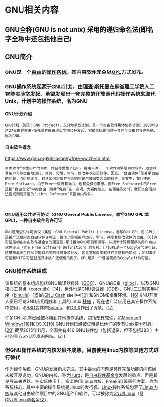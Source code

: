 # GNU相关内容

## GNU全称(GNU is not unix) 采用的递归命名法(即名字全称中还包括他自己)

## GNU简介

### **GNU**是一个[自由](https://zh.wikipedia.org/wiki/自由軟體)的[操作系统](https://zh.wikipedia.org/wiki/作業系統)，其内容软件完全以[GPL](https://zh.wikipedia.org/wiki/GPL)方式发布。



### GNU操作系统起源于[GNU计划](https://zh.wikipedia.org/wiki/GNU計劃)，由[理查·斯托曼](https://zh.wikipedia.org/wiki/理查·斯托曼)在[麻省理工学院](https://zh.wikipedia.org/wiki/麻省理工學院)人工智能实验室发起，希望发展出一套完整的开放源代码操作系统来取代Unix，计划中的操作系统，名为GNU

####  GNU计划介绍

```
GNU计划（英语：GNU Project），又译为革奴计划，是一个自由软件集体协作计划，1983年9月27日由理查德·斯托曼在麻省理工学院公开发起。它的目标是创建一套完全自由的操作系统，称为GNU。

```

#### 自由软件概念

https://www.gnu.org/philosophy/free-sw.zh-cn.html

```
自由软件”尊重用户的自由，并且尊重整个社区。粗略来讲，一个软件如果是自由软件，这意味着用户可以自由地运行，拷贝，分发，学习，修改并改进该软件。因此，“自由软件”是关乎自由的问题，与价格无关，软件如何定价并不影响它是否被归类为自由软件。英文中，我们使用Free Software。由于Free一词既有自由，也有免费的意思。而Free Software中的Free是指“自由言论”中的自由，而非“免费”这一意项。为避免歧义，在使用英文时，我们也会借用法语或西班牙语的“Libre Software”来指自由软件。



```

#### GNU通用公共许可协议（GNU General Public License，缩写GNU GPL 或 GPL)，一种自由软件的许可证

```
GNU通用公共许可协议（英语：GNU General Public License，缩写GNU GPL 或 GPL），是被广泛使用的自由软件许可证，给予了终端用户运行、学习、共享和修改软件的自由。[6]许可证最初由自由软件基金会的理查德·斯托曼为GNU项目所撰写，并授予计算机程序的用户自由软件定义（The Free Software Definition）的权利。[7]GPL是一个Copyleft许可证，这意味着派生作品只能以相同的许可条款分发。这与宽松自由软件许可证有所区别 ，如BSD许可证和MIT许可证就是其中被广泛使用的例子。GPL是第一个普遍使用的Copyleft许可证。
```



### GNU操作系统组成

该系统的基本组成包括GNU编译器套装（[GCC](https://zh.wikipedia.org/wiki/GCC)）、GNU的C库（[glibc](https://zh.wikipedia.org/wiki/Glibc)）、以及GNU核心工具组（[coreutils](https://zh.wikipedia.org/wiki/Coreutils)）[[14\]](https://zh.wikipedia.org/wiki/GNU#cite_note-handbookonopensource-14)，另外也是GNU调试器（[GDB](https://zh.wikipedia.org/wiki/GDB)）、GNU二进制实用程序（[binutils](https://zh.wikipedia.org/wiki/Binutils)）[[15\]](https://zh.wikipedia.org/wiki/GNU#cite_note-15)的[GNU Cash](https://zh.wikipedia.org/w/index.php?title=GNU_Cash&action=edit&redlink=1) shell中[[10\]](https://zh.wikipedia.org/wiki/GNU#cite_note-linuxinterface-10) 和GNOME桌面环境。[[16\]](https://zh.wikipedia.org/wiki/GNU#cite_note-16) GNU开发人员已经向GNU应用程序和工具的Linux [移植](https://zh.wikipedia.org/wiki/移植_(軟體)) ，现在也广泛应用在其它操作系统中使用，如[BSD](https://zh.wikipedia.org/wiki/Berkeley_Software_Distribution)变体的[Solaris](https://zh.wikipedia.org/wiki/Solaris)，和[OS X](https://zh.wikipedia.org/wiki/OS_X)作出了贡献。[[17\]](https://zh.wikipedia.org/wiki/GNU#cite_note-17)

许多GNU程序已经被移植到其他操作系统，包括[专有软件](https://zh.wikipedia.org/wiki/Proprietary_software)，如[Microsoft Windows](https://zh.wikipedia.org/wiki/Microsoft_Windows)[[18\]](https://zh.wikipedia.org/wiki/GNU#cite_note-18)和OS X.[[19\]](https://zh.wikipedia.org/wiki/GNU#cite_note-19) GNU计划已经被证明是比他们的专有Unix更为可靠。[[20\]](https://zh.wikipedia.org/wiki/GNU#cite_note-20) 截至2015年11月，全国共有466 GNU软件包（包括退役，但不包括383 ）主办的官方GNU开发的网站。[[21\]](https://zh.wikipedia.org/wiki/GNU#cite_note-21)



### 但GNU操作系统的内核发展不成熟，目前使用linux内核等其他方式进行替代

作为操作系统，GNU的发展仍未完成，其中最大的问题是具有完备功能的内核尚未被开发成功。GNU的内核，称为[Hurd](https://zh.wikipedia.org/wiki/GNU_Hurd)，是[自由软件基金会](https://zh.wikipedia.org/wiki/自由軟體基金會)发展的重点，但是其发展尚未成熟。在实际使用上，多半使用[Linux内核](https://zh.wikipedia.org/wiki/Linux內核)、[FreeBSD](https://zh.wikipedia.org/wiki/FreeBSD)等替代方案，作为系统核心，其中主要的操作系统是Linux的发行版。[Linux](https://zh.wikipedia.org/wiki/Linux)操作系统包涵了[Linux内核](https://zh.wikipedia.org/wiki/Linux內核)与其他自由软件项目中的GNU组件和软件，可以被称为[GNU/Linux](https://zh.wikipedia.org/wiki/GNU/Linux)（见[GNU/Linux命名争议](https://zh.wikipedia.org/wiki/GNU/Linux命名爭議)）。





### 